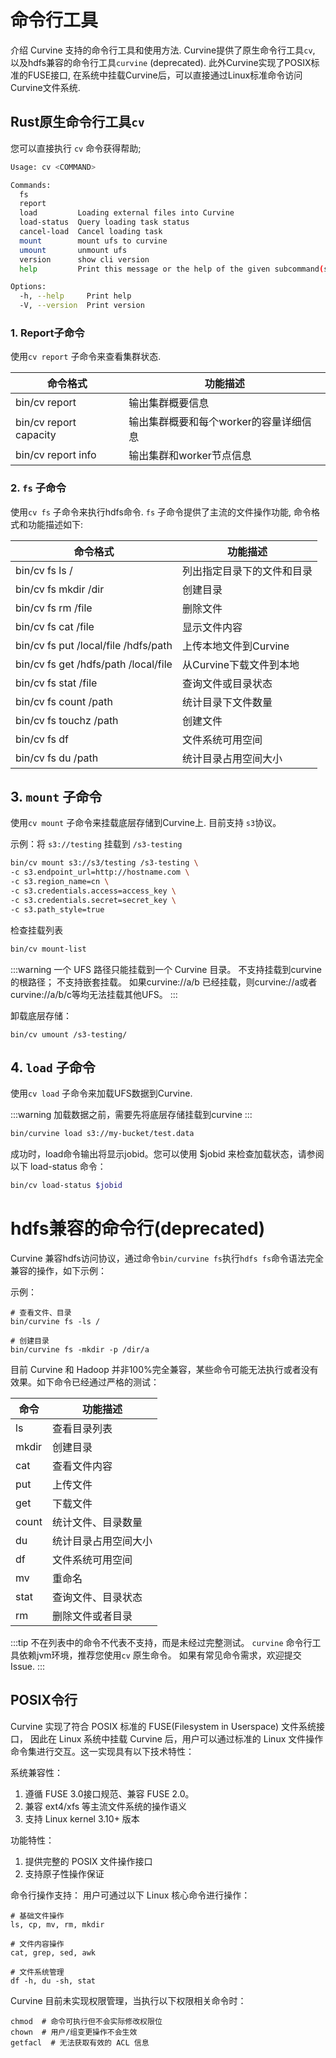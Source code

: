 # 命令行工具
介绍 Curvine 支持的命令行工具和使用方法. Curvine提供了原生命令行工具`cv`,  以及hdfs兼容的命令行工具`curvine` (deprecated). 此外Curvine实现了POSIX标准的FUSE接口, 在系统中挂载Curvine后，可以直接通过Linux标准命令访问Curvine文件系统.

## Rust原生命令行工具`cv`
您可以直接执行 `cv` 命令获得帮助;
```bash
Usage: cv <COMMAND>

Commands:
  fs
  report
  load         Loading external files into Curvine
  load-status  Query loading task status
  cancel-load  Cancel loading task
  mount        mount ufs to curvine
  umount       unmount ufs
  version      show cli version
  help         Print this message or the help of the given subcommand(s)

Options:
  -h, --help     Print help
  -V, --version  Print version
```

### 1. Report子命令

使用`cv report` 子命令来查看集群状态.

| 命令格式                       | 功能描述                             |
|----------------------------|------------------------------------|
| bin/cv report         | 输出集群概要信息                    |
| bin/cv report capacity | 输出集群概要和每个worker的容量详细信息  |
| bin/cv report info    | 输出集群和worker节点信息          |

### 2. `fs` 子命令
使用`cv fs` 子命令来执行hdfs命令. `fs` 子命令提供了主流的文件操作功能, 命令格式和功能描述如下:

| 命令格式                       | 功能描述                             |
|----------------------------|------------------------------------|
| bin/cv fs ls /         | 列出指定目录下的文件和目录           |
| bin/cv fs mkdir /dir   | 创建目录                             |
| bin/cv fs rm /file     | 删除文件                             |
| bin/cv fs cat /file    | 显示文件内容                         |
| bin/cv fs put /local/file /hdfs/path | 上传本地文件到Curvine |
| bin/cv fs get /hdfs/path /local/file | 从Curvine下载文件到本地 |
| bin/cv fs stat /file | 查询文件或目录状态 |
| bin/cv fs count /path | 统计目录下文件数量 |
| bin/cv fs touchz /path | 创建文件 |
| bin/cv fs df | 文件系统可用空间 |
| bin/cv fs du /path | 统计目录占用空间大小 |

## 3. `mount` 子命令
使用`cv mount` 子命令来挂载底层存储到Curvine上.  目前支持 `s3`协议。

示例：将 `s3://testing` 挂载到 `/s3-testing`
```bash
bin/cv mount s3://s3/testing /s3-testing \
-c s3.endpoint_url=http://hostname.com \
-c s3.region_name=cn \
-c s3.credentials.access=access_key \
-c s3.credentials.secret=secret_key \
-c s3.path_style=true
```

检查挂载列表
```bash
bin/cv mount-list
```

:::warning
一个 UFS 路径只能挂载到一个 Curvine 目录。 不支持挂载到curvine的根路径； 不支持嵌套挂载。 如果curvine://a/b 已经挂载，则curvine://a或者curvine://a/b/c等均无法挂载其他UFS。
:::

卸载底层存储：
```
bin/cv umount /s3-testing/
```

## 4. `load` 子命令
使用`cv load` 子命令来加载UFS数据到Curvine.

:::warning
加载数据之前，需要先将底层存储挂载到curvine
:::

```bash
bin/curvine load s3://my-bucket/test.data
```

成功时，load命令输出将显示jobid。您可以使用 $jobid 来检查加载状态，请参阅以下 load-status 命令：
```bash
bin/cv load-status $jobid
```

# hdfs兼容的命令行(deprecated)
Curvine 兼容hdfs访问协议，通过命令`bin/curvine fs`执行`hdfs fs`命令语法完全兼容的操作，如下示例：

示例：
```
# 查看文件、目录
bin/curvine fs -ls /

# 创建目录
bin/curvine fs -mkdir -p /dir/a
```

目前 Curvine 和 Hadoop 并非100%完全兼容，某些命令可能无法执行或者没有效果。如下命令已经通过严格的测试：

| 命令  | 功能描述                     |
|-------|----------------------------|
| ls    | 查看目录列表                 |
| mkdir | 创建目录                     |
| cat   | 查看文件内容                 |
| put   | 上传文件                     |
| get   | 下载文件                     |
| count | 统计文件、目录数量           |
| du    | 统计目录占用空间大小         |
| df    | 文件系统可用空间             |
| mv    | 重命名                       |
| stat  | 查询文件、目录状态           |
| rm    | 删除文件或者目录             |

:::tip
不在列表中的命令不代表不支持，而是未经过完整测试。 `curvine` 命令行工具依赖jvm环境，推荐您使用`cv` 原生命令。 如果有常见命令需求，欢迎提交Issue.
:::


## POSIX令行
Curvine 实现了符合 POSIX 标准的 FUSE(Filesystem in Userspace) 文件系统接口，
因此在 Linux 系统中挂载 Curvine 后，用户可以通过标准的 Linux 文件操作命令集进行交互。这一实现具有以下技术特性：

系统兼容性： 
1. 遵循 FUSE 3.0接口规范、兼容 FUSE 2.0。 
2. 兼容 ext4/xfs 等主流文件系统的操作语义 
3. 支持 Linux kernel 3.10+ 版本

功能特性：
1. 提供完整的 POSIX 文件操作接口 
2. 支持原子性操作保证

命令行操作支持：
用户可通过以下 Linux 核心命令进行操作：
```
# 基础文件操作
ls, cp, mv, rm, mkdir

# 文件内容操作
cat, grep, sed, awk

# 文件系统管理
df -h, du -sh, stat
```

Curvine 目前未实现权限管理，当执行以下权限相关命令时：
```
chmod  # 命令可执行但不会实际修改权限位
chown  # 用户/组变更操作不会生效
getfacl  # 无法获取有效的 ACL 信息
```
